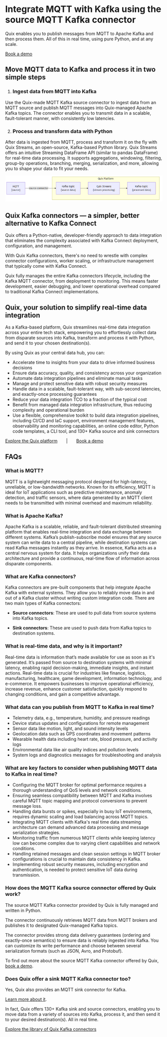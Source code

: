 <!--- BEGIN MARKDOWN --->
# Integrate MQTT with Kafka using the source MQTT Kafka connector

Quix enables you to publish messages from MQTT to Apache Kafka and then process them. All of this in real time, using pure Python, and at any scale.

[Book a demo](https://share.hsforms.com/1iW0TmZzKQMChk0lxd_tGiw4yjw2)

## Move MQTT data to Kafka and process it in two simple steps

1. ### Ingest data from MQTT into Kafka

Use the Quix-made MQTT Kafka source connector to ingest data from an MQTT source and publish MQTT messages into Quix-managed Apache Kafka topics. The connector enables you to transmit data in a scalable, fault-tolerant manner, with consistently low latencies.

2. ### Process and transform data with Python

After data is ingested from MQTT, process and transform it on the fly with Quix Streams, an open-source, Kafka-based Python library. Quix Streams offers an intuitive Streaming DataFrame API (similar to pandas DataFrame) for real-time data processing. It supports aggregations, windowing, filtering, group-by operations, branching, merging, serialization, and more, allowing you to shape your data to fit your needs.

![Diagram](images/MQTT-source_diagram_1.png)

## Quix Kafka connectors — a simpler, better alternative to Kafka Connect

Quix offers a Python-native, developer-friendly approach to data integration that eliminates the complexity associated with Kafka Connect deployment, configuration, and management.

With Quix Kafka connectors, there's no need to wrestle with complex connector configurations, worker scaling, or infrastructure management that typically come with Kafka Connect.

Quix fully manages the entire Kafka connectors lifecycle, including the Kafka MQTT connector, from deployment to monitoring. This means faster development, easier debugging, and lower operational overhead compared to traditional Kafka Connect implementations.

## Quix, your solution to simplify real-time data integration

As a Kafka-based platform, Quix streamlines real-time data integration across your entire tech stack, empowering you to effortlessly collect data from disparate sources into Kafka, transform and process it with Python, and send it to your chosen destination(s).

By using Quix as your central data hub, you can:

* Accelerate time to insights from your data to drive informed business decisions  
* Ensure data accuracy, quality, and consistency across your organization  
* Automate data integration pipelines and eliminate manual tasks  
* Manage and protect sensitive data with robust security measures  
* Handle data in a scalable, fault-tolerant way, with sub-second latencies, and exactly-once processing guarantees  
* Reduce your data integration TCO to a fraction of the typical cost  
* Benefit from managed data integration infrastructure, thus reducing complexity and operational burden  
* Use a flexible, comprehensive toolkit to build data integration pipelines, including CI/CD and IaC support, environment management features, observability and monitoring capabilities, an online code editor, Python code templates, a CLI tool, and 130+ Kafka source and sink connectors

[Explore the Quix platform](https://portal.demo.quix.io/?workspace=demo-dataintegrationdemo-prod)  |  [Book a demo](https://share.hsforms.com/1iW0TmZzKQMChk0lxd_tGiw4yjw2)

## FAQs

### What is MQTT?

MQTT is a lightweight messaging protocol designed for high-latency, unreliable, or low-bandwidth networks. Known for its efficiency, MQTT is ideal for IoT applications such as predictive maintenance, anomaly detection, and traffic sensors, where data generated by an MQTT client needs to be transmitted with minimal overhead and maximum reliability.

### What is Apache Kafka?

Apache Kafka is a scalable, reliable, and fault-tolerant distributed streaming platform that enables real-time integration and data exchange between different systems. Kafka’s publish-subscribe model ensures that any source system can write data to a central pipeline, while destination systems can read Kafka messages instantly as they arrive. In essence, Kafka acts as a central nervous system for data. It helps organizations unify their data architecture and provide a continuous, real-time flow of information across disparate components.

### What are Kafka connectors?

Kafka connectors are pre-built components that help integrate Apache Kafka with external systems. They allow you to reliably move data in and out of a Kafka cluster without writing custom integration code. There are two main types of Kafka connectors:

* **Source connectors**: These are used to pull data from source systems into Kafka topics.

* **Sink connectors**: These are used to push data from Kafka topics to destination systems.

### What is real-time data, and why is it important?

Real-time data is information that’s made available for use as soon as it's generated. It’s passed from source to destination systems with minimal latency, enabling rapid decision-making, immediate insights, and instant actions. Real-time data is crucial for industries like finance, logistics, manufacturing, healthcare, game development, information technology, and e-commerce. It empowers businesses to improve operational efficiency, increase revenue, enhance customer satisfaction, quickly respond to changing conditions, and gain a competitive advantage.

### What data can you publish from MQTT to Kafka in real time?

* Telemetry data, e.g., temperature, humidity, and pressure readings  
* Device status updates and configurations for remote management  
* Sensor data like motion, light, and sound intensity levels  
* Geolocation data such as GPS coordinates and movement patterns  
* Wearable health data including heart rate, blood pressure, and activity logs  
* Environmental data like air quality indices and pollution levels  
* System logs and diagnostics messages for troubleshooting and analysis

### What are key factors to consider when publishing MQTT data to Kafka in real time?

* Configuring the MQTT broker for optimal performance requires a thorough understanding of QoS levels and network conditions.  
* Ensuring seamless compatibility between MQTT and Kafka involves careful MQTT topic mapping and protocol conversions to prevent message loss.  
* Handling data bursts or spikes, especially in busy IoT environments, requires dynamic scaling and load balancing across MQTT topics.  
* Integrating MQTT clients with Kafka's real time data streaming architecture can demand advanced data processing and message serialization strategies.  
* Monitoring traffic from numerous MQTT clients while keeping latency low can become complex due to varying client capabilities and network conditions.  
* Handling retained messages and clean session settings in MQTT broker configurations is crucial to maintain data consistency in Kafka.  
* Implementing robust security measures, including encryption and authentication, is needed to protect sensitive IoT data during transmission.

### How does the MQTT Kafka source connector offered by Quix work?

The source MQTT Kafka connector provided by Quix is fully managed and written in Python.

The connector continuously retrieves MQTT data from MQTT brokers and publishes it to designated Quix-managed Kafka topics.

The connector provides strong data delivery guarantees (ordering and exactly-once semantics) to ensure data is reliably ingested into Kafka. You can customize its write performance and choose between several serialization formats (such as JSON, Avro, and Protobuf).

To find out more about the source MQTT Kafka connector offered by Quix, [book a demo](https://share.hsforms.com/1iW0TmZzKQMChk0lxd_tGiw4yjw2).

### Does Quix offer a sink MQTT Kafka connector too?

Yes, Quix also provides an MQTT sink connector for Kafka.

[Learn more about it](../../../quix-streams/sinks/coming-soon/MQTT-sink.md).

In fact, Quix offers 130+ Kafka sink and source connectors, enabling you to move data from a variety of sources into Kafka, process it, and then send it to your desired destination(s). All in real time.

[Explore the library of Quix Kafka connectors](https://quix.io/connectors)
<!--- END MARKDOWN --->